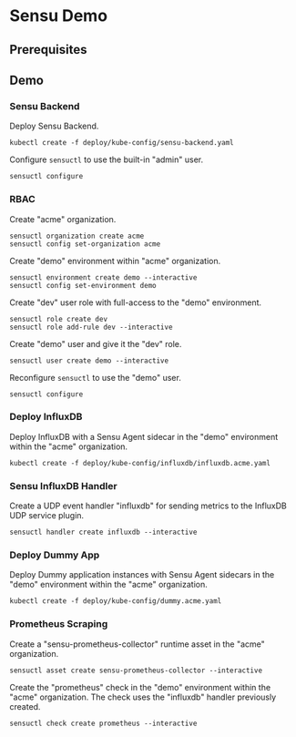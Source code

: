 # Sensu Demo

## Prerequisites

## Demo

### Sensu Backend

Deploy Sensu Backend.

```
kubectl create -f deploy/kube-config/sensu-backend.yaml
```

Configure `sensuctl` to use the built-in "admin" user.

```
sensuctl configure
```

### RBAC

Create "acme" organization.

```
sensuctl organization create acme
sensuctl config set-organization acme
```

Create "demo" environment within "acme" organization.

```
sensuctl environment create demo --interactive
sensuctl config set-environment demo
```

Create "dev" user role with full-access to the "demo" environment.

```
sensuctl role create dev
sensuctl role add-rule dev --interactive
```

Create "demo" user and give it the "dev" role.

```
sensuctl user create demo --interactive
```

Reconfigure `sensuctl` to use the "demo" user.

```
sensuctl configure
```

### Deploy InfluxDB

Deploy InfluxDB with a Sensu Agent sidecar in the "demo" environment within the "acme" organization.

```
kubectl create -f deploy/kube-config/influxdb/influxdb.acme.yaml
```

### Sensu InfluxDB Handler

Create a UDP event handler "influxdb" for sending metrics to the InfluxDB UDP service plugin.

```
sensuctl handler create influxdb --interactive
```

### Deploy Dummy App

Deploy Dummy application instances with Sensu Agent sidecars in the "demo" environment within the "acme" organization.

```
kubectl create -f deploy/kube-config/dummy.acme.yaml
```

### Prometheus Scraping

Create a "sensu-prometheus-collector" runtime asset in the "acme" organization.

```
sensuctl asset create sensu-prometheus-collector --interactive
```

Create the "prometheus" check in the "demo" environment within the "acme" organization. The check uses the "influxdb" handler previously created.

```
sensuctl check create prometheus --interactive
```
